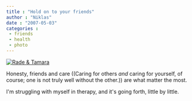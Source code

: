 ```yaml
---
title : "Hold on to your friends"
author : "Niklas"
date : "2007-05-03"
categories : 
 - friends
 - health
 - photo
---
```


[![Rade & Tamara](http://farm1.static.flickr.com/176/481758497_f656070645.jpg)](http://www.flickr.com/photos/pivic/481758497)

Honesty, friends and care ((Caring for others _and_ caring for yourself, of course; one is not truly well without the other.)) are what matter the most.

I'm struggling with myself in therapy, and it's going forth, little by little.
